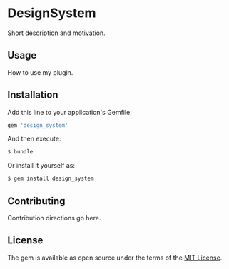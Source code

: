# DesignSystem

Short description and motivation.

## Usage

How to use my plugin.

## Installation

Add this line to your application's Gemfile:

```ruby
gem 'design_system'
```

And then execute:

```bash
$ bundle
```

Or install it yourself as:

```bash
$ gem install design_system
```

## Contributing

Contribution directions go here.

## License

The gem is available as open source under the terms of the [MIT License](https://opensource.org/licenses/MIT).
